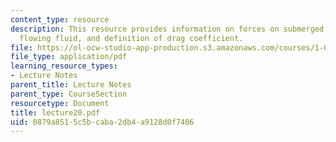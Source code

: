 ```yaml
---
content_type: resource
description: This resource provides information on forces on submerged bodies in a
  flowing fluid, and definition of drag coefficient.
file: https://ol-ocw-studio-app-production.s3.amazonaws.com/courses/1-060-engineering-mechanics-ii-spring-2006/0879a8515c5bcaba2db4a9128d0f7406_lecture20.pdf
file_type: application/pdf
learning_resource_types:
- Lecture Notes
parent_title: Lecture Notes
parent_type: CourseSection
resourcetype: Document
title: lecture20.pdf
uid: 0879a851-5c5b-caba-2db4-a9128d0f7406
---
```

